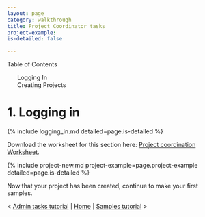 ```yaml
---
layout: page
category: walkthrough
title: Project Coordinator tasks
project-example: 
is-detailed: false

---
```


<div id="toc">
Table of Contents
<ol>
    <li><a href="#login">Logging In</a></li>
    <li><a href="#proj">Creating Projects</a></li>
</ol>
</div>

<a name="login"/>

# 1. Logging in

{% include logging_in.md detailed=page.is-detailed %}


<div id="infobox">
Download the worksheet for this section here: <a href="1-0-project-coordination-worksheet">Project coordination Worksheet</a>.
</div>

{% include project-new.md project-example=page.project-example detailed=page.is-detailed %}


Now that your project has been created, continue to make your first samples.


< <a href="plain-0-0-admin-tasks">Admin tasks tutorial</a> | <a href="plain-index">Home</a> | <a href="plain-2-0-samples">Samples tutorial</a> >

